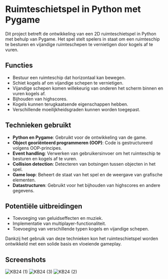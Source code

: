 # Ruimteschietspel in Python met Pygame

Dit project betreft de ontwikkeling van een 2D ruimteschietspel in Python met behulp van Pygame. Het spel stelt spelers in staat om een ruimteschip te besturen en vijandige ruimteschepen te vernietigen door kogels af te vuren. 

## Functies
- Bestuur een ruimteschip dat horizontaal kan bewegen.
- Schiet kogels af om vijandige schepen te vernietigen.
- Vijandige schepen komen willekeurig van onderen het scherm binnen en vuren kogels af.
- Bijhouden van highscores.
- Kogels kunnen terugkaatsende eigenschappen hebben.
- Verschillende moeilijkheidsgraden kunnen worden toegepast.

## Technieken gebruikt
- **Python en Pygame**: Gebruikt voor de ontwikkeling van de game.
- **Object georiënteerd programmeren (OOP)**: Code is gestructureerd volgens OOP-principes.
- **Event handling**: Verwerken van gebruikersinvoer om het ruimteschip te besturen en kogels af te vuren.
- **Collision detection**: Detecteren van botsingen tussen objecten in het spel.
- **Game loop**: Beheert de staat van het spel en de weergave van grafische elementen.
- **Datastructuren**: Gebruikt voor het bijhouden van highscores en andere gegevens.

## Potentiële uitbreidingen
- Toevoeging van geluidseffecten en muziek.
- Implementatie van multiplayer-functionaliteit.
- Toevoeging van verschillende typen kogels en vijandige schepen.

Dankzij het gebruik van deze technieken kon het ruimteschietspel worden ontwikkeld met een solide basis en vloeiende gameplay.

## Screenshots
![KB24 (1)](https://github.com/tuwinannings/KB-24-Gaming/assets/29577623/4d69c33b-4bf6-4872-ab05-418054434340)
![KB24 (3)](https://github.com/tuwinannings/KB-24-Gaming/assets/29577623/2c132d78-acdc-40b7-9bda-cfb921c31fc2)
![KB24 (2)](https://github.com/tuwinannings/KB-24-Gaming/assets/29577623/4cdf1b0a-59e0-4fc1-8bb7-b43dc203c875)

